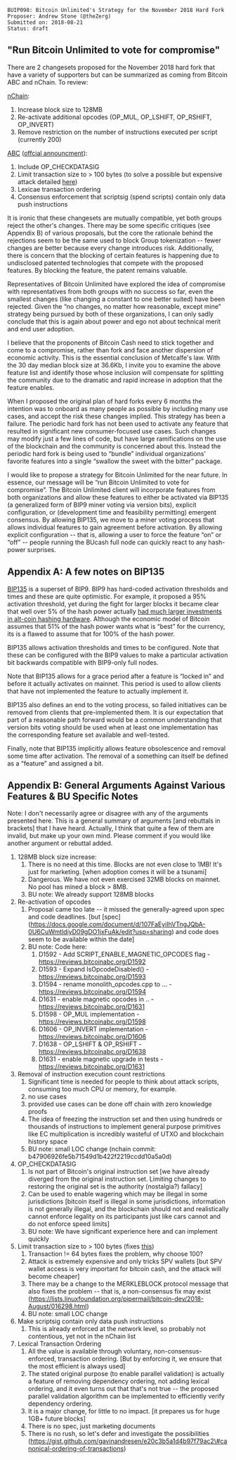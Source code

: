    BUIP098: Bitcoin Unlimited's Strategy for the November 2018 Hard Fork
    Proposer: Andrew Stone (@theZerg)
    Submitted on: 2018-08-21
    Status: draft

"Run Bitcoin Unlimited to vote for compromise"
----------------------------------------------

There are 2 changesets proposed for the November 2018 hard fork that
have a variety of supporters but can be summarized as coming from
Bitcoin ABC and nChain. To review:

[nChain](https://nchain.com/en/blog/bitcoin-sv-launch/ "wikilink"):

1.  Increase block size to 128MB
2.  Re-activate additional opcodes (OP\_MUL, OP\_LSHIFT, OP\_RSHIFT,
    OP\_INVERT)
3.  Remove restriction on the number of instructions executed per script
    (currently 200)

[ABC](https://github.com/bitcoincashorg/bitcoincash.org/blob/944f6611cacb402e6bb6d150f6e2f1642c271b49/spec/2018-nov-upgrade.md "wikilink")
([offcial
announcment](https://www.bitcoinabc.org/2018-08-20-announcing-bitcoin-abc-0-18-0/ "wikilink")):

1.  Include OP\_CHECKDATASIG
2.  Limit transaction size to &gt; 100 bytes (to solve a possible but
    expensive attack detailed
    [here](https://bitslog.wordpress.com/2018/06/09/leaf-node-weakness-in-bitcoin-merkle-tree-design/ "wikilink"))
3.  Lexicae transaction ordering
4.  Consensus enforcement that scriptsig (spend scripts) contain only
    data push instructions

It is ironic that these changesets are mutually compatible, yet both
groups reject the other's changes. There may be some specific critiques
(see Appendix B) of various proposals, but the core the rationale behind
the rejections seem to be the same used to block Group tokenization --
fewer changes are better because every change introduces risk.
Additionally, there is concern that the blocking of certain features is
happening due to undisclosed patented technologies that compete with the
proposed features. By blocking the feature, the patent remains valuable.

Representatives of Bitcoin Unlimited have explored the idea of
compromise with representatives from both groups with no success so far,
even the smallest changes (like changing a constant to one better
suited) have been rejected. Given the “no changes, no matter how
reasonable, except mine” strategy being pursued by both of these
organizations, I can only sadly conclude that this is again about power
and ego not about technical merit and end user adoption.

I believe that the proponents of Bitcoin Cash need to stick together and
come to a compromise, rather than fork and face another dispersion of
economic activity. This is the essential conclusion of Metcalfe's law.
With the 30 day median block size at 36.6Kb, I invite you to examine the
above feature list and identify those whose inclusion will compensate
for splitting the community due to the dramatic and rapid increase in
adoption that the feature enables.

When I proposed the original plan of hard forks every 6 months the
intention was to onboard as many people as possible by including many
use cases, and accept the risk these changes implied. This strategy has
been a failure. The periodic hard fork has not been used to activate any
feature that resulted in significant new consumer-focused use cases.
Such changes may modify just a few lines of code, but have large
ramifications on the use of the blockchain and the community is
concerned about this. Instead the periodic hard fork is being used to
“bundle” individual organizations' favorite features into a single
“swallow the sweet with the bitter” package.

I would like to propose a strategy for Bitcoin Unlimited for the near
future. In essence, our message will be “run Bitcoin Unlimited to vote
for compromise”. The Bitcoin Unlimited client will incorporate features
from both organizations and allow these features to either be activated
via BIP135 (a generalized form of BIP9 miner voting via version bits),
explicit configuration, or (development time and feasibility permitting)
emergent consensus. By allowing BIP135, we move to a miner voting
process that allows individual features to gain agreement before
activation. By allowing explicit configuration -- that is, allowing a
user to force the feature “on” or “off” -- people running the BUcash
full node can quickly react to any hash-power surprises.

Appendix A: A few notes on BIP135
---------------------------------

[BIP135](https://github.com/bitcoin/bips/blob/master/bip-0135.mediawiki "wikilink")
is a superset of BIP9. BIP9 has hard-coded activation thresholds and
times and these are quite optimistic. For example, it proposed a 95%
activation threshold, yet during the fight for larger blocks it became
clear that well over 5% of the hash power actually [had much larger
investments in alt-coin hashing
hardware](https://www.livebitcoinnews.com/f2pool-still-controls-51-litecoin-hashrate/ "wikilink").
Although the economic model of Bitcoin assumes that 51% of the hash
power wants what is “best” for the currency, its is a flawed to assume
that for 100% of the hash power.

BIP135 allows activation thresholds and times to be configured. Note
that these can be configured with the BIP9 values to make a particular
activation bit backwards compatible with BIP9-only full nodes.

Note that BIP135 allows for a grace period after a feature is “locked
in” and before it actually activates on mainnet. This period is used to
allow clients that have not implemented the feature to actually
implement it.

BIP135 also defines an end to the voting process, so failed initiatives
can be removed from clients that pre-implemented them. It is our
expectation that part of a reasonable path forward would be a common
understanding that version bits voting should be used when at least one
implementation has the corresponding feature set available and
well-tested.

Finally, note that BIP135 implicitly allows feature obsolescence and
removal some time after activation. The removal of a something can
itself be defined as a “feature” and assigned a bit.

Appendix B: General Arguments Against Various Features & BU Specific Notes
--------------------------------------------------------------------------

Note: I don't necessarily agree or disagree with any of the arguments
presented here. This is a general summary of arguments \[and rebuttals
in brackets\] that I have heard. Actually, I think that quite a few of
them are invalid, but make up your own mind. Please comment if you would
like another argument or rebuttal added.

1.  128MB block size increase:
    1.  There is no need at this time. Blocks are not even close to 1MB!
        It's just for marketing. \[when adoption comes it will be a
        tsunami\]
    2.  Dangerous. We have not even exercised 32MB blocks on mainnet. No
        pool has mined a block &gt; 8MB.
    3.  BU note: We already support 128MB blocks
2.  Re-activation of opcodes
    1.  Proposal came too late -- it missed the generally-agreed upon
        spec and code deadlines. \[but
        \[spec\](https://docs.google.com/document/d/107FaEyiIhVTngJQbA-0U6CuWmtldiyD09gDO1jxFuAk/edit?usp=sharing)
        and code does seem to be available within the date\]
    2.  BU note: Code here:
        1.  D1592 - Add SCRIPT\_ENABLE\_MAGNETIC\_OPCODES flag -
            <https://reviews.bitcoinabc.org/D1592>
        2.  D1593 - Expand IsOpcodeDisabled() -
            <https://reviews.bitcoinabc.org/D1593>
        3.  D1594 - rename monolith\_opcodes.cpp to … -
            <https://reviews.bitcoinabc.org/D1594>
        4.  D1631 - enable magnetic opcodes in .. -
            <https://reviews.bitcoinabc.org/D1631>
        5.  D1598 - OP\_MUL implementation -
            <https://reviews.bitcoinabc.org/D1598>
        6.  D1606 - OP\_INVERT implementation -
            <https://reviews.bitcoinabc.org/D1606>
        7.  D1638 - OP\_LSHIFT & OP\_RSHIFT -
            <https://reviews.bitcoinabc.org/D1638>
        8.  D1631 - enable magnetic upgrade in tests -
            <https://reviews.bitcoinabc.org/D1631>
3.  Removal of instruction execution count restrictions
    1.  Significant time is needed for people to think about attack
        scripts, consuming too much CPU or memory, for example.
    2.  no use cases
    3.  provided use cases can be done off chain with zero knowledge
        proofs
    4.  The idea of freezing the instruction set and then using hundreds
        or thousands of instructions to implement general purpose
        primitives like EC multiplication is incredibly wasteful of UTXO
        and blockchain history space
    5.  BU note: small LOC change (nchain commit:
        b47906926fe5b71549d1b422f2219ccdd10a5a0d)
4.  OP\_CHECKDATASIG
    1.  Is not part of Bitcoin's original instruction set \[we have
        already diverged from the original instruction set. Limiting
        changes to restoring the original set is the authority
        (nostalgia?) fallacy\]
    2.  Can be used to enable wagering which may be illegal in some
        jurisdictions \[bitcoin itself is illegal in some jurisdictions,
        information is not generally illegal, and the blockchain should
        not and realistically cannot enforce legality on its
        participants just like cars cannot and do not enforce speed
        limits\]
    3.  BU note: We have significant experience here and can implement
        quickly
5.  Limit transaction size to &gt; 100 bytes (fixes
    [this](https://bitslog.wordpress.com/2018/06/09/leaf-node-weakness-in-bitcoin-merkle-tree-design/ "wikilink"))
    1.  Transaction != 64 bytes fixes the problem, why choose 100?
    2.  Attack is extremely expensive and only tricks SPV wallets \[but
        SPV wallet access is very important for bitcoin cash, and the
        attack will become cheaper\]
    3.  There may be a change to the MERKLEBLOCK protocol message that
        also fixes the problem -- that is, a non-consensus fix may exist
        (https://lists.linuxfoundation.org/pipermail/bitcoin-dev/2018-August/016298.html)
    4.  BU note: small LOC change
6.  Make scriptsig contain only data push instructions
    1.  This is already enforced at the network level, so probably not
        contentious, yet not in the nChain list
7.  Lexical Transaction Ordering
    1.  All the value is available through voluntary,
        non-consensus-enforced, transaction ordering. \[But by enforcing
        it, we ensure that the most efficient is always used\]
    2.  The stated original purpose (to enable parallel validation) is
        actually a feature of removing dependency ordering, not adding
        lexical ordering, and it even turns out that that's not true --
        the proposed parallel validation algorithm can be implemented to
        efficiently verify dependency ordering.
    3.  It is a major change, for little to no impact. \[it prepares us
        for huge 1GB+ future blocks\]
    4.  There is no spec, just marketing documents
    5.  There is no rush, so let's defer and investigate the
        possibilities
        (https://gist.github.com/gavinandresen/e20c3b5a1d4b97f79ac2\#canonical-ordering-of-transactions)
